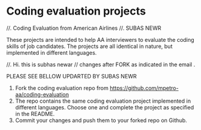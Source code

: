 # Coding evaluation projects

//.   Coding Evaluation from American Airlines
//.   SUBAS NEWR

These projects are intended to help AA interviewers to evaluate the coding skills of job candidates. The projects are all identical in nature, but implemented in different languages.

//.  Hi. this is subhas newar
// changes after FORK as indicated in the email .



PLEASE SEE BELLOW 
UPDARTED BY SUBAS NEWR



1. Fork the coding evaluation repo from https://github.com/mpetro-aa/coding-evaluation
2. The repo contains the same coding evaluation project implemented in different languages. Choose one and complete the project as specified in the README.
3. Commit your changes and push them to your forked repo on Github.
